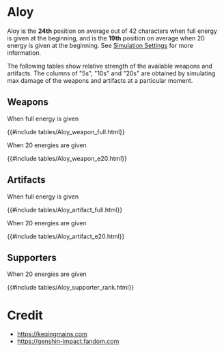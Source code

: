# Aloy

Aloy is the **24th** position on average out of 42
characters when full energy is given at the beginning, and is the
**19th** position on average when 20 energy is given at the
beginning. See [Simulation Settings](./simulation_settings.md) for more
information.

The following tables show relative strength of the available weapons and
artifacts. The columns of "5s", "10s" and "20s" are obtained by
simulating max damage of the weapons and artifacts at a particular
moment.

## Weapons

When full energy is given

{{#include tables/Aloy_weapon_full.html}}

When 20 energies are given

{{#include tables/Aloy_weapon_e20.html}}

## Artifacts

When full energy is given

{{#include tables/Aloy_artifact_full.html}}

When 20 energies are given

{{#include tables/Aloy_artifact_e20.html}}

## Supporters

When 20 energies are given

{{#include tables/Aloy_supporter_rank.html}}

# Credit

- <https://keqingmains.com>
- <https://genshin-impact.fandom.com>
